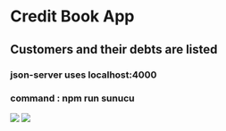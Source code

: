 <h1>Credit Book App</h1>
<h2>Customers and their debts are listed</h2>
<h3>json-server uses localhost:4000</h3>
<h3> command :  npm run sunucu</h3>

![](ScreenCapture.gif)
![](ScreenCapture.gif)
